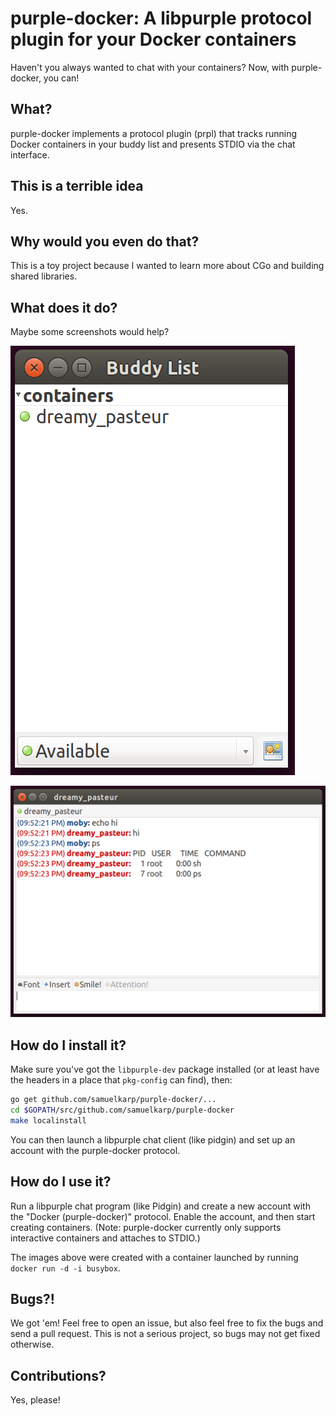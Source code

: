 # purple-docker: A libpurple protocol plugin for your Docker containers

Haven't you always wanted to chat with your containers?  Now, with
purple-docker, you can!

## What?

purple-docker implements a protocol plugin (prpl) that tracks running Docker
containers in your buddy list and presents STDIO via the chat interface.

## This is a terrible idea

Yes.

## Why would you even do that?

This is a toy project because I wanted to learn more about CGo and building
shared libraries.

## What does it do?

Maybe some screenshots would help?

![buddy list](blist.png)

![chat](chat.png)

## How do I install it?

Make sure you've got the `libpurple-dev` package installed (or at least have
the headers in a place that `pkg-config` can find), then:

```bash
go get github.com/samuelkarp/purple-docker/...
cd $GOPATH/src/github.com/samuelkarp/purple-docker
make localinstall
```

You can then launch a libpurple chat client (like pidgin) and set up an account
with the purple-docker protocol.

## How do I use it?

Run a libpurple chat program (like Pidgin) and create a new account with the
"Docker (purple-docker)" protocol.  Enable the account, and then start creating
containers.  (Note: purple-docker currently only supports interactive
containers and attaches to STDIO.)

The images above were created with a container launched by running `docker run
-d -i busybox`.

## Bugs?!

We got 'em!  Feel free to open an issue, but also feel free to fix the bugs and
send a pull request.  This is not a serious project, so bugs may not get fixed
otherwise.

## Contributions?

Yes, please!